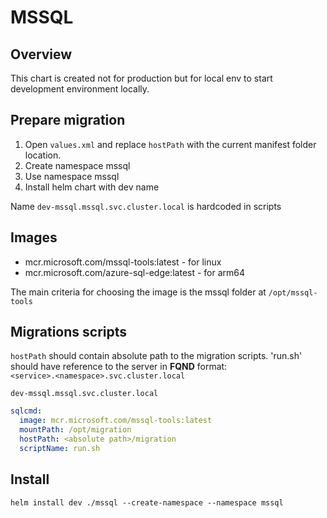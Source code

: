 # MSSQL

## Overview
This chart is created not for production but for local env to start development environment locally.

## Prepare migration

1. Open `values.xml` and replace `hostPath` with the current manifest folder location.
2. Create namespace mssql
3. Use namespace mssql
4. Install helm chart with dev name

Name `dev-mssql.mssql.svc.cluster.local` is hardcoded in scripts

## Images
- mcr.microsoft.com/mssql-tools:latest - for linux
- mcr.microsoft.com/azure-sql-edge:latest - for arm64

The main criteria for choosing the image is the mssql folder at `/opt/mssql-tools`

## Migrations scripts

`hostPath` should contain absolute path to the migration scripts.
'run.sh' should have reference to the server in **FQND** format: \
`<service>.<namespace>.svc.cluster.local`

```
dev-mssql.mssql.svc.cluster.local
```

```yaml
sqlcmd:
  image: mcr.microsoft.com/mssql-tools:latest
  mountPath: /opt/migration
  hostPath: <absolute path>/migration
  scriptName: run.sh
```

## Install

```shell
helm install dev ./mssql --create-namespace --namespace mssql
```